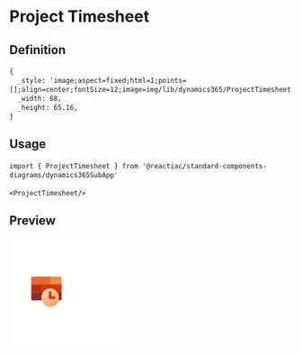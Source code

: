 # Project Timesheet

## Definition

```
{
  _style: 'image;aspect=fixed;html=1;points=[];align=center;fontSize=12;image=img/lib/dynamics365/ProjectTimesheet.svg;strokeColor=none;',
  _width: 68,
  _height: 65.16,
}
```

## Usage

```
import { ProjectTimesheet } from '@reactiac/standard-components-diagrams/dynamics365SubApp'

<ProjectTimesheet/>
```

## Preview

<img src="./project-timesheet.png" width="200"/>

